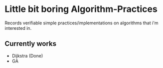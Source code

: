 # Little bit boring Algorithm-Practices
Records verifiable simple practices/implementations on algorithms that i'm interested in.

## Currently works
- Dijkstra  (Done)
- GA


